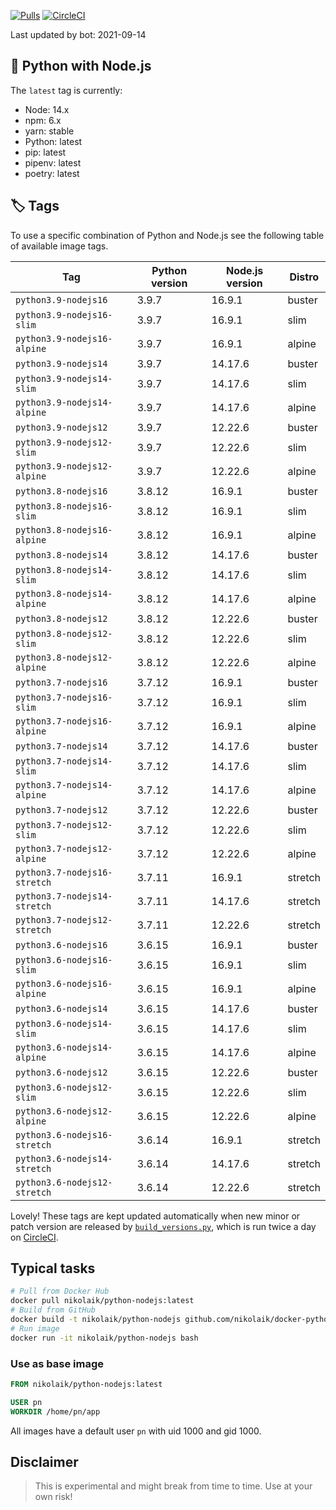 [![Pulls](https://img.shields.io/docker/pulls/nikolaik/python-nodejs.svg?style=flat-square)](https://hub.docker.com/r/nikolaik/python-nodejs/)
[![CircleCI](https://img.shields.io/circleci/project/github/nikolaik/docker-python-nodejs.svg?style=flat-square)](https://circleci.com/gh/nikolaik/docker-python-nodejs)

Last updated by bot: 2021-09-14

## 🐳 Python with Node.js 
The `latest` tag is currently:

- Node: 14.x
- npm: 6.x
- yarn: stable
- Python: latest
- pip: latest
- pipenv: latest
- poetry: latest

## 🏷 Tags
To use a specific combination of Python and Node.js see the following table of available image tags.

Tag | Python version | Node.js version | Distro
--- | --- | --- | ---
`python3.9-nodejs16` | 3.9.7 | 16.9.1 | buster
`python3.9-nodejs16-slim` | 3.9.7 | 16.9.1 | slim
`python3.9-nodejs16-alpine` | 3.9.7 | 16.9.1 | alpine
`python3.9-nodejs14` | 3.9.7 | 14.17.6 | buster
`python3.9-nodejs14-slim` | 3.9.7 | 14.17.6 | slim
`python3.9-nodejs14-alpine` | 3.9.7 | 14.17.6 | alpine
`python3.9-nodejs12` | 3.9.7 | 12.22.6 | buster
`python3.9-nodejs12-slim` | 3.9.7 | 12.22.6 | slim
`python3.9-nodejs12-alpine` | 3.9.7 | 12.22.6 | alpine
`python3.8-nodejs16` | 3.8.12 | 16.9.1 | buster
`python3.8-nodejs16-slim` | 3.8.12 | 16.9.1 | slim
`python3.8-nodejs16-alpine` | 3.8.12 | 16.9.1 | alpine
`python3.8-nodejs14` | 3.8.12 | 14.17.6 | buster
`python3.8-nodejs14-slim` | 3.8.12 | 14.17.6 | slim
`python3.8-nodejs14-alpine` | 3.8.12 | 14.17.6 | alpine
`python3.8-nodejs12` | 3.8.12 | 12.22.6 | buster
`python3.8-nodejs12-slim` | 3.8.12 | 12.22.6 | slim
`python3.8-nodejs12-alpine` | 3.8.12 | 12.22.6 | alpine
`python3.7-nodejs16` | 3.7.12 | 16.9.1 | buster
`python3.7-nodejs16-slim` | 3.7.12 | 16.9.1 | slim
`python3.7-nodejs16-alpine` | 3.7.12 | 16.9.1 | alpine
`python3.7-nodejs14` | 3.7.12 | 14.17.6 | buster
`python3.7-nodejs14-slim` | 3.7.12 | 14.17.6 | slim
`python3.7-nodejs14-alpine` | 3.7.12 | 14.17.6 | alpine
`python3.7-nodejs12` | 3.7.12 | 12.22.6 | buster
`python3.7-nodejs12-slim` | 3.7.12 | 12.22.6 | slim
`python3.7-nodejs12-alpine` | 3.7.12 | 12.22.6 | alpine
`python3.7-nodejs16-stretch` | 3.7.11 | 16.9.1 | stretch
`python3.7-nodejs14-stretch` | 3.7.11 | 14.17.6 | stretch
`python3.7-nodejs12-stretch` | 3.7.11 | 12.22.6 | stretch
`python3.6-nodejs16` | 3.6.15 | 16.9.1 | buster
`python3.6-nodejs16-slim` | 3.6.15 | 16.9.1 | slim
`python3.6-nodejs16-alpine` | 3.6.15 | 16.9.1 | alpine
`python3.6-nodejs14` | 3.6.15 | 14.17.6 | buster
`python3.6-nodejs14-slim` | 3.6.15 | 14.17.6 | slim
`python3.6-nodejs14-alpine` | 3.6.15 | 14.17.6 | alpine
`python3.6-nodejs12` | 3.6.15 | 12.22.6 | buster
`python3.6-nodejs12-slim` | 3.6.15 | 12.22.6 | slim
`python3.6-nodejs12-alpine` | 3.6.15 | 12.22.6 | alpine
`python3.6-nodejs16-stretch` | 3.6.14 | 16.9.1 | stretch
`python3.6-nodejs14-stretch` | 3.6.14 | 14.17.6 | stretch
`python3.6-nodejs12-stretch` | 3.6.14 | 12.22.6 | stretch

Lovely! These tags are kept updated automatically when new minor or patch version are released by [`build_versions.py`](./build_versions.py), which is run twice a day on [CircleCI](https://circleci.com/gh/nikolaik/docker-python-nodejs).

## Typical tasks
```bash
# Pull from Docker Hub
docker pull nikolaik/python-nodejs:latest
# Build from GitHub
docker build -t nikolaik/python-nodejs github.com/nikolaik/docker-python-nodejs
# Run image
docker run -it nikolaik/python-nodejs bash
```

### Use as base image
```Dockerfile
FROM nikolaik/python-nodejs:latest

USER pn
WORKDIR /home/pn/app
```

All images have a default user `pn` with uid 1000 and gid 1000.

## Disclaimer
> This is experimental and might break from time to time. Use at your own risk!
